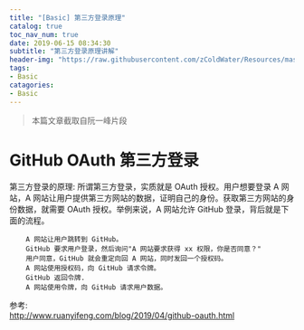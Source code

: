 ```yaml
---
title: "[Basic] 第三方登录原理"
catalog: true
toc_nav_num: true
date: 2019-06-15 08:34:30
subtitle: "第三方登录原理讲解"
header-img: "https://raw.githubusercontent.com/zColdWater/Resources/master/Images/camper.jpg"
tags:
- Basic
catagories:
- Basic
---
```


> 本篇文章截取自阮一峰片段

GitHub OAuth 第三方登录
=======

第三方登录的原理:
    所谓第三方登录，实质就是 OAuth 授权。用户想要登录 A 网站，A 网站让用户提供第三方网站的数据，证明自己的身份。获取第三方网站的身份数据，就需要 OAuth 授权。举例来说，A 网站允许 GitHub 登录，背后就是下面的流程。

        A 网站让用户跳转到 GitHub。
        GitHub 要求用户登录，然后询问"A 网站要求获得 xx 权限，你是否同意？"
        用户同意，GitHub 就会重定向回 A 网站，同时发回一个授权码。
        A 网站使用授权码，向 GitHub 请求令牌。
        GitHub 返回令牌.
        A 网站使用令牌，向 GitHub 请求用户数据。

参考:   
http://www.ruanyifeng.com/blog/2019/04/github-oauth.html